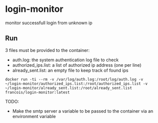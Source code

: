 # login-monitor
monitor successfull login from unknown ip

## Run
3 files must be provided to the container:
- auth.log: the system authentication log file to check
- authorized_ips.list: a list of authorized ip address (one per line)
- already_sent.list: an empty file to keep track of found ips

```
docker run -ti --rm -v /var/log/auth.log:/root/log/auth.log -v ~/login-monitor/authorized_ips.list:/root/authorized_ips.list -v ~/login-monitor/already_sent.list:/root/already_sent.list francois/login-monitor:latest
```

TODO:
- Make the smtp server a variable to be passed to the container via an environment variable
